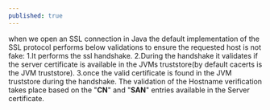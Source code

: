 ```yaml
---
published: true
---
```

when we open an SSL connection in Java the default implementation of the SSL protocol performs below validations to ensure the requested host is not fake:
1.It performs the ssl handshake.
2.During the handshake it validates if the server certificate is available in the JVMs truststore(by default cacerts is the JVM truststore).
3.once the valid certificate is found in the JVM truststore during the handshake. The validation of the Hostname verification takes place based on the "**CN**" and "**SAN**" entries available in the Server certificate.


